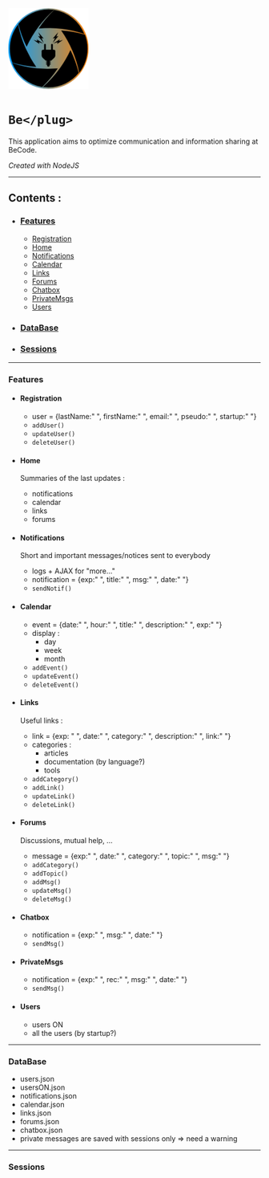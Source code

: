 ![Logo BePlug](assets/img/myLogo.png)
# ```Be</plug>```
This application aims to optimize communication and information sharing at BeCode.

*Created with NodeJS*
_____
## Contents :

* ### [Features](#features)
  * [Registration](#registration)
  * [Home](#home)
  * [Notifications](#notifications)
  * [Calendar](#calendar)
  * [Links](#links)
  * [Forums](#forums)
  * [Chatbox](#chatbox)
  * [PrivateMsgs](#privateMsgs)
  * [Users](#users)

* ### [DataBase](#database)

* ### [Sessions](#sessions)
_____

### Features

* #### Registration
  * user = {lastName:" ", firstName:" ", email:" ", pseudo:" ", startup:" "}
  * ```addUser()```
  * ```updateUser()```
  * ```deleteUser()```

* #### Home
  Summaries of the last updates :
  * notifications
  * calendar
  * links
  * forums

* #### Notifications
  Short and important messages/notices sent to everybody
  * logs + AJAX for "more..."
  * notification = {exp:" ", title:" ", msg:" ", date:" "}
  * ```sendNotif()```

* #### Calendar
  * event = {date:" ", hour:" ", title:" ", description:" ", exp:" "}
  * display :
    - day
    - week
    - month
  * ```addEvent()```
  * ```updateEvent()```
  * ```deleteEvent()```


* #### Links
  Useful links :
  * link = {exp: " ", date:" ", category:" ", description:" ", link:" "}
  * categories :
    - articles
    - documentation (by language?)
    - tools
  * ```addCategory()```
  * ```addLink()```
  * ```updateLink()```
  * ```deleteLink()```

* #### Forums
  Discussions, mutual help, ...
  * message = {exp:" ", date:" ", category:" ", topic:" ", msg:" "}
  * ```addCategory()```
  * ```addTopic()```
  * ```addMsg()```
  * ```updateMsg()```
  * ```deleteMsg()```

* #### Chatbox
  * notification = {exp:" ", msg:" ", date:" "}
  * ```sendMsg()```

* #### PrivateMsgs
  * notification = {exp:" ", rec:" ", msg:" ", date:" "}
  * ```sendMsg()```

* #### Users
  * users ON
  * all the users (by startup?)
_____

### DataBase
* users.json
* usersON.json
* notifications.json
* calendar.json
* links.json
* forums.json
* chatbox.json
* private messages are saved with sessions only => need a warning

_____

### Sessions
